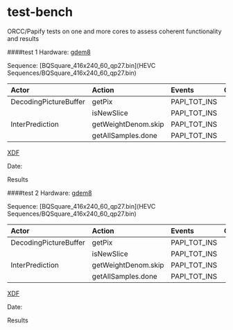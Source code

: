 test-bench
==========

ORCC/Papify tests on one and more cores to assess coherent functionality and results

####test 1
Hardware: [gdem8](sys_info/gdem8)

Sequence: [BQSquare_416x240_60_qp27.bin](HEVC Sequences/BQSquare_416x240_60_qp27.bin)

| Actor | Action         | Events | Core |
| :------------- | :----------- | :----------- |:-----------: |
| DecodingPictureBuffer      |getPix|PAPI_TOT_INS|0|
|     |isNewSlice|PAPI_TOT_INS|0|
| InterPrediction      |getWeightDenom.skip|PAPI_TOT_INS|0|
|     |getAllSamples.done|PAPI_TOT_INS|0|

[XDF](test1/Top_mpegh_part2_main.xcf)

Date:

Results

####test 2
Hardware: [gdem8](sys_info/gdem8)

Sequence: [BQSquare_416x240_60_qp27.bin](HEVC Sequences/BQSquare_416x240_60_qp27.bin)

| Actor | Action         | Events | Core |
| :------------- | :----------- | :----------- |:-----------: |
| DecodingPictureBuffer      |getPix|PAPI_TOT_INS|0|
|     |isNewSlice|PAPI_TOT_INS|0|
| InterPrediction      |getWeightDenom.skip|PAPI_TOT_INS|1|
|     |getAllSamples.done|PAPI_TOT_INS|1|

[XDF](test2/Top_mpegh_part2_main.xcf)

Date:

Results
